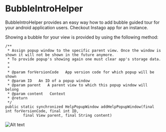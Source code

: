 BubbleIntroHelper
=================

BubbleIntroHelper provides an easy way how to add bubble guided tour for your android application users. Checkout Instago app for an instance.

Showing a bubble for your view is provided by using the following method:

	/**
	 * Assign popup window to the specific parent view. Once the window is shown it will not be shown in the future anymore. 
	 * To provide popup's showing again one must clear app's storage data.
	 * 
	 * 
	 * @param forVersionCode   App version code for which popup will be shown
	 * @param ID   An ID of a popup window
	 * @param parent   A parent view to which this popup window will belong
	 * @param content   Context
	 * @return
	 */
	public static synchronized HelpPopupWindow addHelpPopupWindow(final int forVersionCode, final int ID,
			final View parent, final String content)

![Alt text](https://drive.google.com/uc?export=download&id=0B4jPPQOZ8N-MWHlwRzdYV1llR3c)
